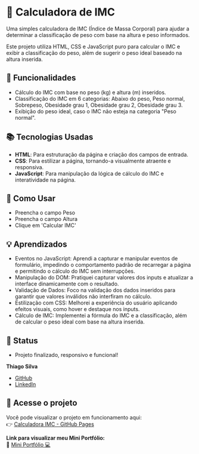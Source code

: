 # 🧮 Calculadora de IMC

Uma simples calculadora de IMC (Índice de Massa Corporal) para ajudar a determinar a classificação de peso com base na altura e peso informados.

Este projeto utiliza HTML, CSS e JavaScript puro para calcular o IMC e exibir a classificação do peso, além de sugerir o peso ideal baseado na altura inserida.

## 🧩 Funcionalidades

- Cálculo do IMC com base no peso (kg) e altura (m) inseridos.
- Classificação do IMC em 6 categorias: Abaixo do peso, Peso normal, Sobrepeso, Obesidade grau 1, Obesidade grau 2, Obesidade grau 3.
- Exibição do peso ideal, caso o IMC não esteja na categoria "Peso normal".

## 📚 Tecnologias Usadas

- **HTML**: Para estruturação da página e criação dos campos de entrada.
- **CSS**: Para estilizar a página, tornando-a visualmente atraente e responsiva.
- **JavaScript**: Para manipulação da lógica de cálculo do IMC e interatividade na página.

## 🚀 Como Usar
- Preencha o campo Peso
- Preencha o campo Altura
- Clique em 'Calcular IMC'

## 💡 Aprendizados
- Eventos no JavaScript: Aprendi a capturar e manipular eventos de formulário, impedindo o comportamento padrão de recarregar a página e permitindo o cálculo do IMC sem interrupções.
- Manipulação do DOM: Pratiquei capturar valores dos inputs e atualizar a interface dinamicamente com o resultado.
- Validação de Dados: Foco na validação dos dados inseridos para garantir que valores inválidos não interfiram no cálculo.
- Estilização com CSS: Melhorei a experiência do usuário aplicando efeitos visuais, como hover e destaque nos inputs.
- Cálculo de IMC: Implementei a fórmula do IMC e a classificação, além de calcular o peso ideal com base na altura inserida.

## 📌 Status
- Projeto finalizado, responsivo e funcional!  

**Thiago Silva**  
- [GitHub](https://github.com/thiagogosilva)
- [LinkedIn](https://www.linkedin.com/in/thiagogosilva)

## 🔗 Acesse o projeto

Você pode visualizar o projeto em funcionamento aqui:  
👉 [Calculadora IMC - GitHub Pages](https://thiagogosilva.github.io/calculadora-imc/)

**Link para visualizar meu Mini Portfólio:**  
🔗 [Mini Portfólio 💻](https://thiagogosilva.github.io/desafio-90dias-dev/)